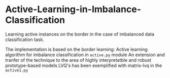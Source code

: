 # Active-Learning-in-Imbalance-Classification
Learning active instances on the border in the case of imbalanced data classification task.

The implementation is based on the border learning: Active learning algorithm for imbalance classification in ```active.py``` module
An extension and tranfer of the technique to the area of highly interpretatble and robust prototype-based models LVQ's has been exemplified with matrix-lvq in the ```active1.py```


